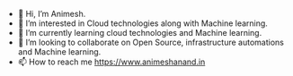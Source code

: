 - 👋 Hi, I’m Animesh.
- 👀 I’m interested in Cloud technologies along with Machine learning.
- 🌱 I’m currently learning cloud technologies and Machine learning.
- 💞️ I’m looking to collaborate on Open Source, infrastructure automations and Machine learning.
- 📫 How to reach me https://www.animeshanand.in

<!---
animesh473/animesh473 is a ✨ special ✨ repository because its `README.md` (this file) appears on your GitHub profile.
You can click the Preview link to take a look at your changes.
--->

